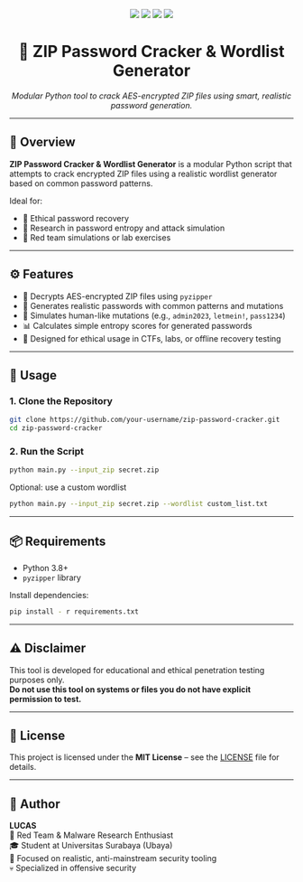 <p align="center">
  <img src="https://img.shields.io/badge/status-active-brightgreen.svg"/>
  <img src="https://img.shields.io/badge/platform-linux-blue"/>
  <img src="https://img.shields.io/badge/license-MIT-purple"/>
  <img src="https://img.shields.io/badge/python-3.8+-yellow.svg"/>
</p>

<h1 align="center">🔐 ZIP Password Cracker & Wordlist Generator</h1>

<p align="center">
  <em>Modular Python tool to crack AES-encrypted ZIP files using smart, realistic password generation.</em>
</p>

---

## 📌 Overview

**ZIP Password Cracker & Wordlist Generator** is a modular Python script that attempts to crack encrypted ZIP files using a realistic wordlist generator based on common password patterns.

Ideal for:

- 🔐 Ethical password recovery  
- 🧠 Research in password entropy and attack simulation  
- 🧪 Red team simulations or lab exercises  

---

## ⚙️ Features

- 📁 Decrypts AES-encrypted ZIP files using `pyzipper`
- 🧠 Generates realistic passwords with common patterns and mutations
- 🔄 Simulates human-like mutations (e.g., `admin2023`, `letmein!`, `pass1234`)
- 📊 Calculates simple entropy scores for generated passwords
- 🧪 Designed for ethical usage in CTFs, labs, or offline recovery testing

---

## 🚀 Usage

### 1. Clone the Repository

```bash
git clone https://github.com/your-username/zip-password-cracker.git
cd zip-password-cracker
```

### 2. Run the Script

```bash
python main.py --input_zip secret.zip
```

Optional: use a custom wordlist

```bash
python main.py --input_zip secret.zip --wordlist custom_list.txt
```

---

## 📦 Requirements

- Python 3.8+
- `pyzipper` library

Install dependencies:

```bash
pip install - r requirements.txt
```

---

## ⚠️ Disclaimer

This tool is developed for educational and ethical penetration testing purposes only.  
**Do not use this tool on systems or files you do not have explicit permission to test.**

---

## 📜 License

This project is licensed under the **MIT License** – see the [LICENSE](LICENSE) file for details.

---

## 👤 Author

**LUCAS**  
🧠 Red Team & Malware Research Enthusiast  
🎓 Student at Universitas Surabaya (Ubaya)  
🔬 Focused on realistic, anti-mainstream security tooling  
💀 Specialized in offensive security
